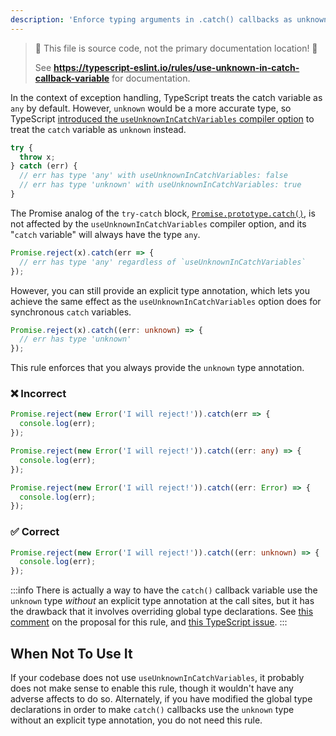 ```yaml
---
description: 'Enforce typing arguments in .catch() callbacks as unknown.'
---
```


> 🛑 This file is source code, not the primary documentation location! 🛑
>
> See **https://typescript-eslint.io/rules/use-unknown-in-catch-callback-variable** for documentation.

In the context of exception handling, TypeScript treats the catch variable as `any` by default. However, `unknown` would be a more accurate type, so TypeScript [introduced the `useUnknownInCatchVariables` compiler option](https://www.typescriptlang.org/docs/handbook/release-notes/typescript-4-4.html#defaulting-to-the-unknown-type-in-catch-variables---useunknownincatchvariables) to treat the `catch` variable as `unknown` instead.

```ts
try {
  throw x;
} catch (err) {
  // err has type 'any' with useUnknownInCatchVariables: false
  // err has type 'unknown' with useUnknownInCatchVariables: true
}
```

The Promise analog of the `try-catch` block, [`Promise.prototype.catch()`](https://developer.mozilla.org/en-US/docs/Web/JavaScript/Reference/Global_Objects/Promise/catch), is not affected by the `useUnknownInCatchVariables` compiler option, and its "`catch` variable" will always have the type `any`.

```ts
Promise.reject(x).catch(err => {
  // err has type 'any' regardless of `useUnknownInCatchVariables`
});
```

However, you can still provide an explicit type annotation, which lets you achieve the same effect as the `useUnknownInCatchVariables` option does for synchronous `catch` variables.

```ts
Promise.reject(x).catch((err: unknown) => {
  // err has type 'unknown'
});
```

This rule enforces that you always provide the `unknown` type annotation.

<!--tabs-->

### ❌ Incorrect

```ts
Promise.reject(new Error('I will reject!')).catch(err => {
  console.log(err);
});

Promise.reject(new Error('I will reject!')).catch((err: any) => {
  console.log(err);
});

Promise.reject(new Error('I will reject!')).catch((err: Error) => {
  console.log(err);
});
```

### ✅ Correct

```ts
Promise.reject(new Error('I will reject!')).catch((err: unknown) => {
  console.log(err);
});
```

<!--/tabs-->

:::info
There is actually a way to have the `catch()` callback variable use the `unknown` type _without_ an explicit type annotation at the call sites, but it has the drawback that it involves overriding global type declarations. See [this comment](https://github.com/typescript-eslint/typescript-eslint/issues/7526#issuecomment-1690600813) on the proposal for this rule, and [this TypeScript issue](https://github.com/microsoft/TypeScript/issues/45602#issuecomment-934427206).
:::

## When Not To Use It

If your codebase does not use `useUnknownInCatchVariables`, it probably does not make sense to enable this rule, though it wouldn't have any adverse affects to do so. Alternately, if you have modified the global type declarations in order to make `catch()` callbacks use the `unknown` type without an explicit type annotation, you do not need this rule.
